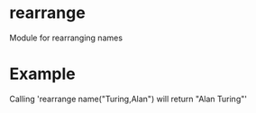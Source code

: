 rearrange
===========

Module for rearranging names

# Example

Calling 'rearrange name("Turing,Alan") will return "Alan Turing"'

